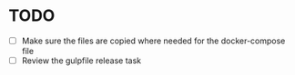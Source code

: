 # TODO
- [ ] Make sure the files are copied where needed for the docker-compose file
- [ ] Review the gulpfile release task
